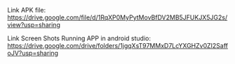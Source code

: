 Link APK file: https://drive.google.com/file/d/1RqXP0MyPytMovBfDV2MB5JFUKJX5JG2s/view?usp=sharing

Link Screen Shots Running APP in android studio: https://drive.google.com/drive/folders/1jgqXsT97MMxD7LcYXGHZv0ZI2SaffoJV?usp=sharing
